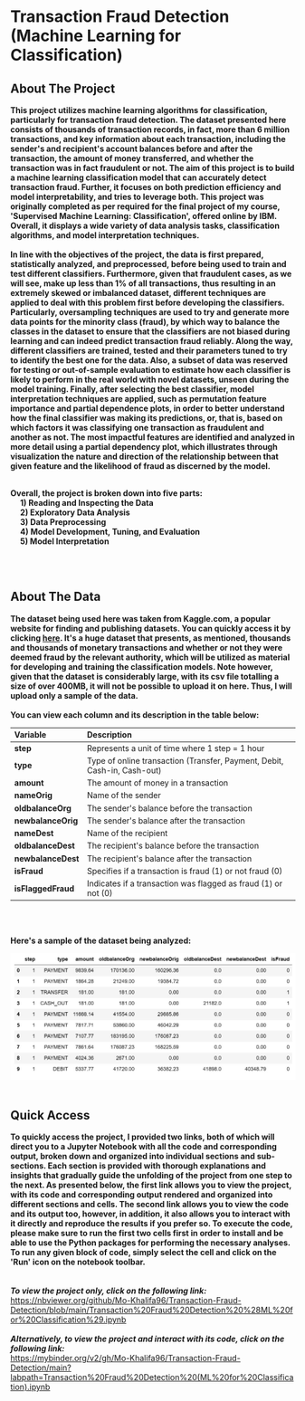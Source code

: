 # Transaction Fraud Detection (Machine Learning for Classification)

## About The Project 
**This project utilizes machine learning algorithms for classification, particularly for transaction fraud detection. The dataset presented here consists of thousands of transaction records, in fact, more than 6 million transactions, and key information about each transaction, including the sender's and recipient's account balances before and after the transaction, the amount of money transferred, and whether the transaction was in fact fraudulent or not. The aim of this project is to build a machine learning classification model that can accurately detect transaction fraud. Further, it focuses on both prediction efficiency and model interpretability, and tries to leverage both. This project was originally completed as per required for the final project of my course, 'Supervised Machine Learning: Classification', offered online by IBM. Overall, it displays a wide variety of data analysis tasks, classification algorithms, and model interpretation techniques.**
<br>
<br>
**In line with the objectives of the project, the data is first prepared, statistically analyzed, and preprocessed, before being used to train and test different classifiers. Furthermore, given that fraudulent cases, as we will see, make up less than 1% of all transactions, thus resulting in an extremely skewed or imbalanced dataset, different techniques are applied to deal with this problem first before developing the classifiers. Particularly, oversampling techniques are used to try and generate more data points for the minority class (fraud), by which way to balance the classes in the dataset to ensure that the classifiers are not biased during learning and can indeed predict transaction fraud reliably. Along the way, different classifiers are trained, tested and their parameters tuned to try to identify the best one for the data. Also, a subset of data was reserved for testing or out-of-sample evaluation to estimate how each classifier is likely to perform in the real world with novel datasets, unseen during the model training. Finally, after selecting the best classifier, model interpretation techniques are applied, such as permutation feature importance and partial dependence plots, in order to better understand how the final classifier was making its predictions, or, that is, based on which factors it was classifying one transaction as fraudulent and another as not. The most impactful features are identified and analyzed in more detail using a partial dependency plot, which illustrates through visualization the nature and direction of the relationship between that given feature and the likelihood of fraud as discerned by the model.** <br>
<br>

**Overall, the project is broken down into five parts: <br>
&emsp; 1) Reading and Inspecting the Data <br>
&emsp; 2) Exploratory Data Analysis <br>
&emsp; 3) Data Preprocessing <br>
&emsp; 4) Model Development, Tuning, and Evaluation <br>
&emsp; 5) Model Interpretation** <be>

<br>
<br>


## About The Data 
**The dataset being used here was taken from Kaggle.com, a popular website for finding and publishing datasets. You can quickly access it by clicking [here](https://www.kaggle.com/datasets/rupakroy/online-payments-fraud-detection-dataset). It's a huge dataset that presents, as mentioned, thousands and thousands of monetary transactions and whether or not they were deemed fraud by the relevant authority, which will be utilized as material for developing and training the classification models. Note however, given that the dataset is considerably large, with its csv file totalling a size of over 400MB, it will not be possible to upload it on here. Thus, I will upload only a sample of the data.** <br> 
<br> 
**You can view each column and its description in the table below:** <br> 

| **Variable**      | **Description**                                                                                         |
| :-----------------| :------------------------------------------------------------------------------------------------------ |
| **step**          | Represents a unit of time where 1 step = 1 hour                                                         |
| **type**          | Type of online transaction (Transfer, Payment, Debit, Cash-in, Cash-out)                                |
| **amount**        | The amount of money in a transaction                                                                    |
| **nameOrig**      | Name of the sender                                                                                      |
| **oldbalanceOrg** | The sender's balance before the transaction                                                             |
| **newbalanceOrig**| The sender's balance after the transaction                                                              |
| **nameDest**      | Name of the recipient                                                                                   |
| **oldbalanceDest**| The recipient's balance before the transaction                                                          |
| **newbalanceDest**| The recipient's balance after the transaction                                                           |
| **isFraud**       | Specifies if a transaction is fraud (1) or not fraud (0)                                                |
| **isFlaggedFraud**     | Indicates if a transaction was flagged as fraud (1) or not (0)                                     |

<br>
<br>

**Here's a sample of the dataset being analyzed:**
<br> 

<img src="transaction data screenshot.jpg" alt="https://github.com/Mo-Khalifa96/Transaction-Fraud-Detection/blob/main/transaction%20data%20screenshot.jpg" width="800"/>

<br>
<br> 

## Quick Access 
**To quickly access the project, I provided two links, both of which will direct you to a Jupyter Notebook with all the code and corresponding output, broken down and organized into individual sections and sub-sections. Each section is provided with thorough explanations and insights that gradually guide the unfolding of the project from one step to the next. As presented below, the first link allows you to view the project, with its code and corresponding output rendered and organized into different sections and cells. The second link allows you to view the code and its output too, however, in addition, it also allows you to interact with it directly and reproduce the results if you prefer so. To execute the code, please make sure to run the first two cells first in order to install and be able to use the Python packages for performing the necessary analyses. To run any given block of code, simply select the cell and click on the 'Run' icon on the notebook toolbar.**
<br>
<br>
<br>
***To view the project only, click on the following link:*** <br>
https://nbviewer.org/github/Mo-Khalifa96/Transaction-Fraud-Detection/blob/main/Transaction%20Fraud%20Detection%20%28ML%20for%20Classification%29.ipynb
<br>
<br>
***Alternatively, to view the project and interact with its code, click on the following link:*** <br>
https://mybinder.org/v2/gh/Mo-Khalifa96/Transaction-Fraud-Detection/main?labpath=Transaction%20Fraud%20Detection%20(ML%20for%20Classification).ipynb
<br>
<br>

